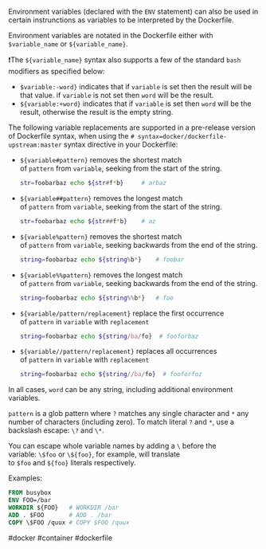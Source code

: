 
Environment variables (declared with the `ENV` statement) can also be used in certain instrunctions as variables to be interpreted by the Dockerfile.

Environment variables are notated in the Dockerfile either with `$variable_name` or `${variable_name}`.

❗️The `${variable_name}` syntax also supports a few of the standard `bash` modifiers as specified below:

* `$variable:-word}` indicates that if `variable` is set then the result will be that value. if `variable` is not set then `word` will be the result.
* `${variable:+word}` indicates that if `variable` is set then `word` will be the result, otherwise the result is the empty string.

The following variable replacements are supported in a pre-release version of Dockerfile syntax, when using the `# syntax=docker/dockerfile-upstream:master` syntax directive in your Dockerfile:

- `${variable#pattern}` removes the shortest match of `pattern` from `variable`, seeking from the start of the string.
    
    ```bash
    str=foobarbaz echo ${str#f*b}     # arbaz
    ```
    
- `${variable##pattern}` removes the longest match of `pattern` from `variable`, seeking from the start of the string.
    
    ```bash
    str=foobarbaz echo ${str##f*b}    # az
    ```
    
- `${variable%pattern}` removes the shortest match of `pattern` from `variable`, seeking backwards from the end of the string.
    
    ```bash
    string=foobarbaz echo ${string%b*}    # foobar
    ```
    
- `${variable%%pattern}` removes the longest match of `pattern` from `variable`, seeking backwards from the end of the string.
    
    ```bash
    string=foobarbaz echo ${string%%b*}   # foo
    ```
    
- `${variable/pattern/replacement}` replace the first occurrence of `pattern` in `variable` with `replacement`
    
    ```bash
    string=foobarbaz echo ${string/ba/fo}  # fooforbaz
    ```
    
- `${variable//pattern/replacement}` replaces all occurrences of `pattern` in `variable` with `replacement`
    
    ```bash
    string=foobarbaz echo ${string//ba/fo}  # fooforfoz
    ```
    

In all cases, `word` can be any string, including additional environment variables.

`pattern` is a glob pattern where `?` matches any single character and `*` any number of characters (including zero). To match literal `?` and `*`, use a backslash escape: `\?` and `\*`.

You can escape whole variable names by adding a `\` before the variable: `\$foo` or `\${foo}`, for example, will translate to `$foo` and `${foo}` literals respectively.

Examples:

```dockerfile
FROM busybox
ENV FOO=/bar
WORKDIR ${FOO}   # WORKDIR /bar
ADD . $FOO       # ADD . /bar
COPY \$FOO /quux # COPY $FOO /quux
```


#docker #container #dockerfile